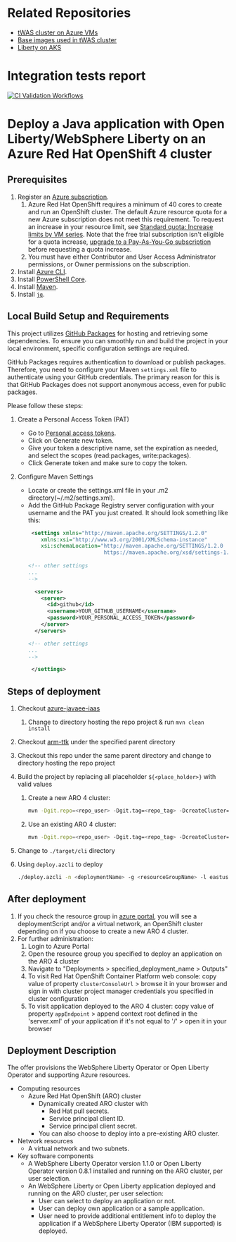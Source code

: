 <!-- Copyright (c) Microsoft Corporation. -->
<!-- Copyright (c) IBM Corporation. -->

# Related Repositories

* [tWAS cluster on Azure VMs](https://github.com/WASdev/azure.websphere-traditional.cluster)
* [Base images used in tWAS cluster](https://github.com/WASdev/azure.websphere-traditional.image)
* [Liberty on AKS](https://github.com/WASdev/azure.liberty.aks)

# Integration tests report
[![CI Validation Workflows](https://github.com/azure-javaee/azure.liberty.aro/actions/workflows/ci-validation-workflows.yaml/badge.svg)](https://github.com/azure-javaee/azure.liberty.aro/actions/workflows/ci-validation-workflows.yaml)

# Deploy a Java application with Open Liberty/WebSphere Liberty on an Azure Red Hat OpenShift 4 cluster

## Prerequisites

1. Register an [Azure subscription](https://azure.microsoft.com/).
   1. Azure Red Hat OpenShift requires a minimum of 40 cores to create and run an OpenShift cluster. The default Azure resource quota for a new Azure subscription does not meet this requirement. To request an increase in your resource limit, see [Standard quota: Increase limits by VM series](https://docs.microsoft.com/en-us/azure/azure-portal/supportability/per-vm-quota-requests). Note that the free trial subscription isn't eligible for a quota increase, [upgrade to a Pay-As-You-Go subscription](https://docs.microsoft.com/en-us/azure/cost-management-billing/manage/upgrade-azure-subscription) before requesting a quota increase.
   1. You must have either Contributor and User Access Administrator permissions, or Owner permissions on the subscription.
1. Install [Azure CLI](https://docs.microsoft.com/cli/azure/install-azure-cli?view=azure-cli-latest).
1. Install [PowerShell Core](https://docs.microsoft.com/powershell/scripting/install/installing-powershell-core-on-linux?view=powershell-7.1).
1. Install [Maven](https://maven.apache.org/download.cgi).
1. Install [`jq`](https://stedolan.github.io/jq/download/).

## Local Build Setup and Requirements
This project utilizes [GitHub Packages](https://github.com/features/packages) for hosting and retrieving some dependencies. To ensure you can smoothly run and build the project in your local environment, specific configuration settings are required.

GitHub Packages requires authentication to download or publish packages. Therefore, you need to configure your Maven `settings.xml` file to authenticate using your GitHub credentials. The primary reason for this is that GitHub Packages does not support anonymous access, even for public packages.

Please follow these steps:

1. Create a Personal Access Token (PAT)
    - Go to [Personal access tokens](https://github.com/settings/tokens).
    - Click on Generate new token.
    - Give your token a descriptive name, set the expiration as needed, and select the scopes (read:packages, write:packages).
    - Click Generate token and make sure to copy the token.

2. Configure Maven Settings
    - Locate or create the settings.xml file in your .m2 directory(~/.m2/settings.xml).
    - Add the GitHub Package Registry server configuration with your username and the PAT you just created. It should look something like this:
       ```xml
        <settings xmlns="http://maven.apache.org/SETTINGS/1.2.0"
           xmlns:xsi="http://www.w3.org/2001/XMLSchema-instance"
           xsi:schemaLocation="http://maven.apache.org/SETTINGS/1.2.0 
                               https://maven.apache.org/xsd/settings-1.2.0.xsd">
         
       <!-- other settings
       ...
       -->
      
         <servers>
           <server>
             <id>github</id>
             <username>YOUR_GITHUB_USERNAME</username>
             <password>YOUR_PERSONAL_ACCESS_TOKEN</password>
           </server>
         </servers>
      
       <!-- other settings
       ...
       -->
      
        </settings>
       ```
      
## Steps of deployment

1. Checkout [azure-javaee-iaas](https://github.com/Azure/azure-javaee-iaas)
   1. Change to directory hosting the repo project & run `mvn clean install`
1. Checkout [arm-ttk](https://github.com/Azure/arm-ttk) under the specified parent directory
1. Checkout this repo under the same parent directory and change to directory hosting the repo project
1. Build the project by replacing all placeholder `${<place_holder>}` with valid values
   1. Create a new ARO 4 cluster:
      ```bash
      mvn -Dgit.repo=<repo_user> -Dgit.tag=<repo_tag> -DcreateCluster=true -DdeployWLO=<true|false> -Dedition=<edition> -DproductEntitlementSource=<productEntitlementSource> -DdeployApplication=<true|false> -DappImagePath=<app-image-path> -DappReplicas=<app-replicas> -Dtest.args="-Test All" -Ptemplate-validation-tests clean install
      ```

   1. Use an existing ARO 4 cluster:
      ```bash
      mvn -Dgit.repo=<repo_user> -Dgit.tag=<repo_tag> -DcreateCluster=false -DclusterName=<cluste-name> -DclusterRGName=<cluster-resource-group-name> -DdeployWLO=<true|false> -Dedition=<edition> -DproductEntitlementSource=<productEntitlementSource> -DdeployApplication=<true|false> -DappImagePath=<app-image-path> -DappReplicas=<app-replicas> -Dtest.args="-Test All" -Ptemplate-validation-tests clean install
      ```

1. Change to `./target/cli` directory
1. Using `deploy.azcli` to deploy

   ```bash
   ./deploy.azcli -n <deploymentName> -g <resourceGroupName> -l eastus -p <pull-secret-path> -c <aadClientId> -s <aadClientSecret> -a <aadObjectId> -r <rpObjectId>
   ```

## After deployment

1. If you check the resource group in [azure portal](https://portal.azure.com/), you will see a deploymentScript and/or a virtual network, an OpenShift cluster depending on if you choose to create a new ARO 4 cluster.
1. For further administration:
   1. Login to Azure Portal
   1. Open the resource group you specified to deploy an application on the ARO 4 cluster
   1. Navigate to "Deployments > specified_deployment_name > Outputs"
   1. To visit Red Hat OpenShift Container Platform web console: copy value of property `clusterConsoleUrl` > browse it in your browser and sign in with cluster project manager credentials you specified in cluster configuration
   1. To visit application deployed to the ARO 4 cluster: copy value of property `appEndpoint` > append context root defined in the 'server.xml' of your application if it's not equal to '/' > open it in your browser

## Deployment Description

The offer provisions the WebSphere Liberty Operator or Open Liberty Operator and supporting Azure resources.

* Computing resources
  * Azure Red Hat OpenShift (ARO) cluster
     * Dynamically created ARO cluster with
       * Red Hat pull secrets.
       * Service principal client ID.
       * Service principal client secret.
     * You can also choose to deploy into a pre-existing ARO cluster.
* Network resources
  * A virtual network and two subnets.
* Key software components
  * A WebSphere Liberty Operator version 1.1.0 or Open Liberty Operator version 0.8.1 installed and running on the ARO cluster, per user selection.
  * An WebSphere Liberty or Open Liberty application deployed and running on the ARO cluster, per user selection:
    * User can select to deploy an application or not.
    * User can deploy own application or a sample application.
    * User need to provide additional entitlement info to deploy the application if a WebSphere Liberty Operator (IBM supported) is deployed.
